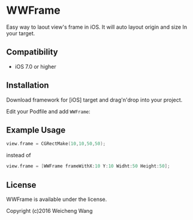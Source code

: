 # WWFrame

Easy way to laout view's frame in iOS. 
It will auto layout origin and size In your target.

## Compatibility

* iOS 7.0 or higher

## Installation
Download framework for [iOS] target and drag'n'drop into your project.

Edit your Podfile and add `WWFrame`:

## Example Usage

```objective-c
view.frame = CGRectMake(10,10,50,50);
```
instead of
```objective-c
view.frame = [WWFrame frameWithX:10 Y:10 Widht:50 Height:50];
```



## License

WWFrame is available under the license.

Copyright (c)2016 Weicheng Wang


